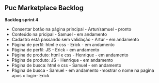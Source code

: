 ## Puc Marketplace Backlog

**Backlog sprint 4**
- Consertar botão na página principal - Artur/samuel - pronto
- Conteúdo na pricipal - Samuel - em andamento
- Cadastro está passando sem validação - Artur - em andamento
- Página de perfil: html e css - Erick - em andamento
- Página de perfil: JS - Erick - em andamento
- Página de produto: html e css - Henrique - em andamento
- Página de produto: JS - Henrique - em andamento
- Página de busca: html e css - Samuel - em andamento
- Página de busca - Samuel - em andamento
-mostrar o nome na pagina apos o login- Erick
